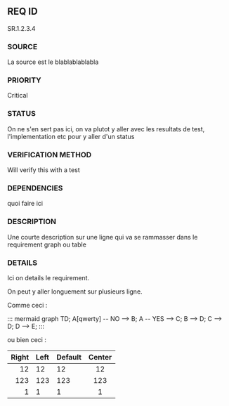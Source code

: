 ## REQ ID
SR.1.2.3.4

### SOURCE
La source est le blablablablabla

### PRIORITY
Critical

### STATUS
On ne s'en sert pas ici, on va plutot y aller avec les resultats de test, l'implementation etc pour y aller d'un status

### VERIFICATION METHOD
Will verify this with a test

### DEPENDENCIES
quoi faire ici

### DESCRIPTION
Une courte description sur une ligne qui va se rammasser dans le requirement graph ou table

### DETAILS
Ici on details le requirement.

On peut y aller longuement sur plusieurs ligne.

Comme ceci :

::: mermaid
  graph TD;
      A[qwerty] -- NO --> B;
      A -- YES --> C;
      B --> D;
      C --> D;
      D --> E;
:::

ou bien ceci :

| Right | Left | Default | Center |
|------:|:-----|---------|:------:|
|   12  |  12  |    12   |    12  |
|  123  |  123 |   123   |   123  |
|    1  |    1 |     1   |     1  |